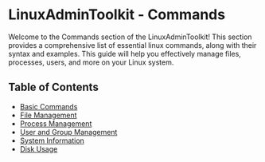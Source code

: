 # LinuxAdminToolkit - Commands

Welcome to the Commands section of the LinuxAdminToolkit! This section provides a comprehensive list of essential linux commands, along with their syntax and examples. This guide will help you effectively manage files, processes, users, and more on your Linux system.

## Table of Contents

- [Basic Commands](https://github.com/JenilGajjar20/LinuxAdminToolkit/blob/master/commands/basic_commands.md)
- [File Management]()
- [Process Management]()
- [User and Group Management]()
- [System Information]()
- [Disk Usage]()
